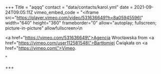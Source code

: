 +++
Title = "aqqq"
contact = "data/contacts/karol.yml"
date = 2021-09-24T09:05:11Z
vimeo_embed_code = "<iframe src=\"https://player.vimeo.com/video/531636649?h=8a05945596\" width=\"640\" height=\"360\" frameborder=\"0\" allow=\"autoplay; fullscreen; picture-in-picture\" allowfullscreen></iframe>\n<p><a href=\"https://vimeo.com/531636649\">Agencja Wrocławska</a> from <a href=\"https://vimeo.com/user112581548\">Bartłomiej Ćwiąkała</a> on <a href=\"https://vimeo.com\">Vimeo</a>.</p>"

+++

